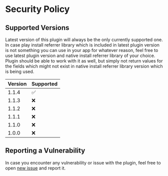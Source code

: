 # Security Policy

## Supported Versions

Latest version of this plugin will always be the only currently supported one. In case play install referrer library which is included in latest plugin version is not something you can use in your app for whatever reason, feel free to use latest plugin version and native install referrer library of your choice. Plugin should be able to work with it as well, but simply not return values for the fields which might not exist in native install referrer library version which is being used.

| Version | Supported          |
| ------- | ------------------ |
| 1.1.4   | :white_check_mark: |
| 1.1.3   | :x:                |
| 1.1.2   | :x:                |
| 1.1.1   | :x:                |
| 1.1.0   | :x:                |
| 1.0.0   | :x:                |

## Reporting a Vulnerability

In case you encounter any vulnerability or issue with the plugin, feel free to open [new issue](../../issues/new) and report it.
